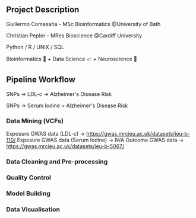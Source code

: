 ## Project Description 

Guillermo Comesaña - MSc Bioinformatics @University of Bath

Christian Pepler - MRes Bioscience @Cardiff University

Python / R / UNIX / SQL

Bioinformatics 🧬 + Data Science 📈 + Neuroscience 🧠

## Pipeline Workflow

SNPs -> LDL-c -> Alzheimer's Disease Risk

SNPs -> Serum Iodine > Alzheimer's Disease Risk

### Data Mining (VCFs)
Exposure GWAS data (LDL-c) -> https://gwas.mrcieu.ac.uk/datasets/ieu-b-110/
Exposure GWAS data (Serum Iodine) -> N/A
Outcome GWAS data -> https://gwas.mrcieu.ac.uk/datasets/ieu-b-5067/

### Data Cleaning and Pre-processing

### Quality Control

### Model Building

### Data Visualisation 
